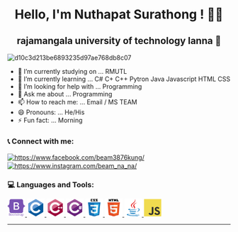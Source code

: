 <h1 align="center">Hello, I'm Nuthapat Surathong ! 👋💓</h1>
<h2 align="center">rajamangala university of technology lanna 📖</h2>

![d10c3d213be6893235d97ae768db8c07](https://user-images.githubusercontent.com/108006904/175199286-04c94183-eebf-40ed-82c8-f7fd28b16307.gif)

- 🔭 I’m currently studying on ... RMUTL
- 🌱 I’m currently learning ... C# C+ C++ Pytron Java Javascript HTML CSS
- 🤔 I’m looking for help with ... Programming
- 💬 Ask me about ... Programming
- 📫 How to reach me: ... Email / MS TEAM
- 😄 Pronouns: ... He/His
- ⚡ Fun fact: ... Morning

<h3 align="left">📞 Connect with me:</h3>
<p align="left">
<a href="https://fb.com/https://www.facebook.com/beam3876kung/" target="blank"><img align="center" src="https://raw.githubusercontent.com/rahuldkjain/github-profile-readme-generator/master/src/images/icons/Social/facebook.svg" alt="https://www.facebook.com/beam3876kung/" height="30" width="40" /></a>
<a href="https://instagram.com/https://www.instagram.com/beam_na_na/" target="blank"><img align="center" src="https://raw.githubusercontent.com/rahuldkjain/github-profile-readme-generator/master/src/images/icons/Social/instagram.svg" alt="https://www.instagram.com/beam_na_na/" height="30" width="40" /></a>
</p>

<h3 align="left">💻 Languages and Tools:</h3>
<p align="left"> <a href="https://getbootstrap.com" target="_blank" rel="noreferrer"> <img src="https://raw.githubusercontent.com/devicons/devicon/master/icons/bootstrap/bootstrap-plain-wordmark.svg" alt="bootstrap" width="40" height="40"/> </a> <a href="https://www.cprogramming.com/" target="_blank" rel="noreferrer"> <img src="https://raw.githubusercontent.com/devicons/devicon/master/icons/c/c-original.svg" alt="c" width="40" height="40"/> </a> <a href="https://www.w3schools.com/cpp/" target="_blank" rel="noreferrer"> <img src="https://raw.githubusercontent.com/devicons/devicon/master/icons/cplusplus/cplusplus-original.svg" alt="cplusplus" width="40" height="40"/> </a> <a href="https://www.w3schools.com/cs/" target="_blank" rel="noreferrer"> <img src="https://raw.githubusercontent.com/devicons/devicon/master/icons/csharp/csharp-original.svg" alt="csharp" width="40" height="40"/> </a> <a href="https://www.w3schools.com/css/" target="_blank" rel="noreferrer"> <img src="https://raw.githubusercontent.com/devicons/devicon/master/icons/css3/css3-original-wordmark.svg" alt="css3" width="40" height="40"/> </a> <a href="https://www.w3.org/html/" target="_blank" rel="noreferrer"> <img src="https://raw.githubusercontent.com/devicons/devicon/master/icons/html5/html5-original-wordmark.svg" alt="html5" width="40" height="40"/> </a> <a href="https://www.java.com" target="_blank" rel="noreferrer"> <img src="https://raw.githubusercontent.com/devicons/devicon/master/icons/java/java-original.svg" alt="java" width="40" height="40"/> </a> <a href="https://developer.mozilla.org/en-US/docs/Web/JavaScript" target="_blank" rel="noreferrer"> <img src="https://raw.githubusercontent.com/devicons/devicon/master/icons/javascript/javascript-original.svg" alt="javascript" width="40" height="40"/> </a> </p> 

---

